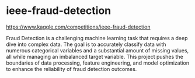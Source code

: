 # ieee-fraud-detection
https://www.kaggle.com/competitions/ieee-fraud-detection

Fraud Detection is a challenging machine learning task that requires a deep dive into complex data. The goal is to accurately classify data with numerous categorical variables and a substantial amount of missing values, all while managing an imbalanced target variable. This project pushes the boundaries of data processing, feature engineering, and model optimization to enhance the reliability of fraud detection outcomes.
